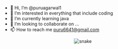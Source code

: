 - 👋 Hi, I’m @puruagarwal1
- 👀 I’m interested in everything that include coding
- 🌱 I’m currently learning java
- 💞️ I’m looking to collaborate on ...
- 📫 How to reach me puru6641@gmail.com

<!---
puruagarwal1/puruagarwal1 is a ✨ special ✨ repository because its `README.md` (this file) appears on your GitHub profile.
You can click the Preview link to take a look at your changes.
--->
<p align="center">
   <img src="https://github.com/puruagarwal1/puruagarwal1/blob/output/github-contribution-grid-snake.svg" alt="snake">
</p>
